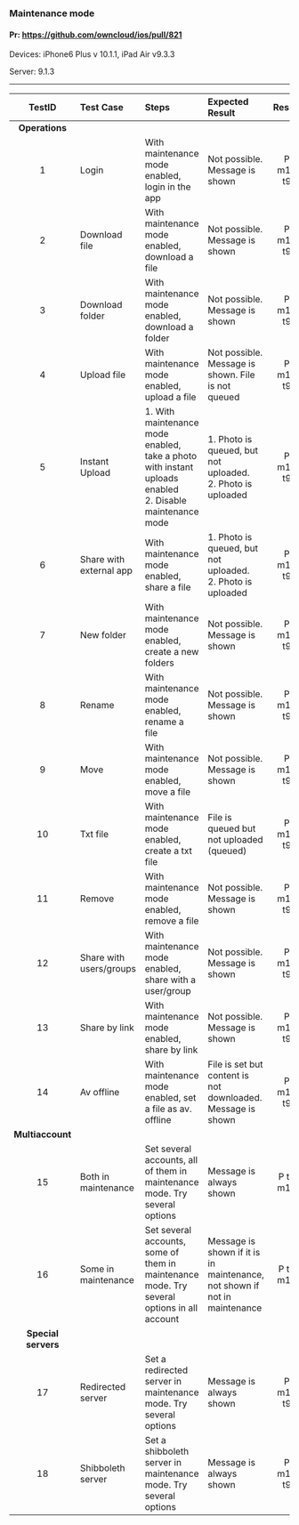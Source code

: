 ###  Maintenance mode 

#### Pr: https://github.com/owncloud/ios/pull/821 

Devices: iPhone6 Plus v 10.1.1, iPad Air v9.3.3

Server: 9.1.3


---

 
| TestID | Test Case | Steps | Expected Result | Result | Related Comment |
| :----: | :-------- | :---- | :-------------- | :----: | :-------------- |
|**Operations**|||||||
| 1 | Login | With maintenance mode enabled, login in the app | Not possible. Message is shown | P m10 t9 |  |
| 2 | Download file| With maintenance mode enabled, download a file | Not possible. Message is shown | P m10 t9|  |
| 3 | Download folder| With maintenance mode enabled, download a folder | Not possible. Message is shown | P m10 t9|  |
| 4 | Upload file| With maintenance mode enabled, upload a file | Not possible. Message is shown. File is not queued | P m10 t9|  |
| 5 | Instant Upload | 1. With maintenance mode enabled, take a photo with instant uploads enabled<br> 2. Disable maintenance mode| 1. Photo is queued, but not uploaded.<br>2. Photo is uploaded | P m10 t9|  |
| 6 | Share with external app | With maintenance mode enabled, share a file  | 1. Photo is queued, but not uploaded.<br>2. Photo is uploaded | P m10 t9|  |
| 7 | New folder | With maintenance mode enabled, create a new folders | Not possible. Message is shown | P m10 t9|  |
| 8 | Rename | With maintenance mode enabled, rename a file | Not possible. Message is shown | P m10 t9|  |
| 9 | Move | With maintenance mode enabled, move a file | Not possible. Message is shown | P m10 t9|  |
| 10 | Txt file | With maintenance mode enabled, create a txt file | File is queued but not uploaded (queued) | P m10 t9|  |
| 11 | Remove | With maintenance mode enabled, remove a file | Not possible. Message is shown | P m10 t9|  |
| 12 | Share with users/groups | With maintenance mode enabled, share with a user/group | Not possible. Message is shown | P m10 t9|  |
| 13 | Share by link | With maintenance mode enabled, share by link | Not possible. Message is shown | P m10 t9|  |
| 14 | Av offline | With maintenance mode enabled, set a file as av. offline | File is set but content is not downloaded. Message is shown | P m10 t9| SOLVED: Files and folders behave different |
|**Multiaccount**|||||||
| 15 | Both in maintenance | Set several accounts, all of them in maintenance mode. Try several options | Message is always shown | P t9 m10|  |
| 16 | Some in maintenance | Set several accounts, some of them in maintenance mode. Try several options in all account | Message is shown if it is in maintenance, not shown if not in maintenance | P t9 m10|  |
|**Special servers**|||||||
| 17 | Redirected server | Set a redirected server in maintenance mode. Try several options | Message is always shown | P m10 t9 |  |
| 18 | Shibboleth server | Set a shibboleth server in maintenance mode. Try several options | Message is always shown | P m10 t9 | SOLVED: Maintenance mode not notified |
